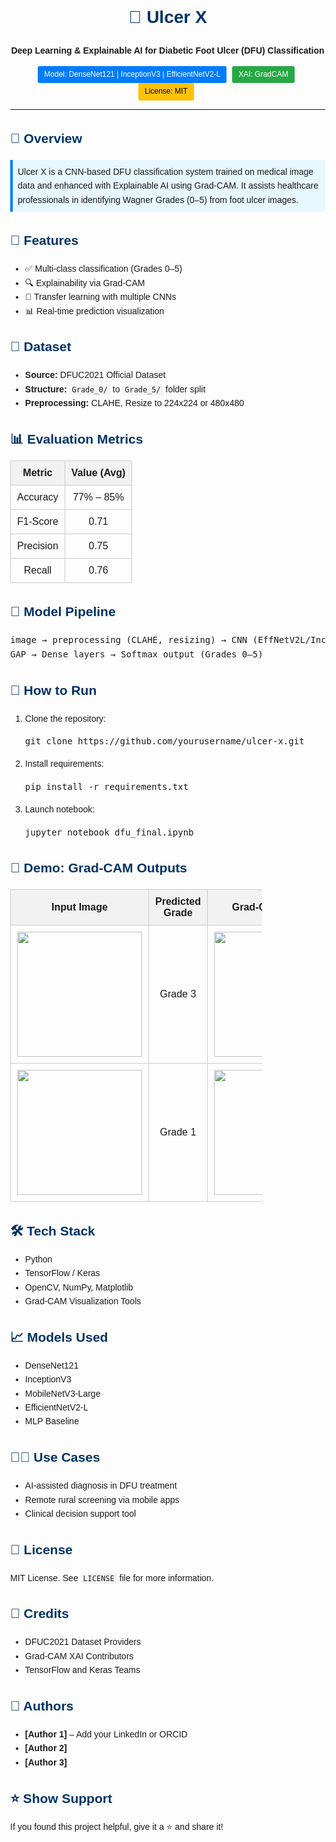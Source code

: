 <!DOCTYPE html>
<html>
<head>
  <title>Ulcer X - README</title>
  <style>
    body { font-family: Arial, sans-serif; margin: 40px; line-height: 1.6; }
    h1, h2, h3 { color: #003366; }
    code { background: #f4f4f4; padding: 2px 4px; border-radius: 4px; }
    table { border-collapse: collapse; width: 80%; }
    th, td { border: 1px solid #ccc; padding: 10px; text-align: center; }
    th { background-color: #f2f2f2; }
    .badge { display: inline-block; padding: 4px 10px; margin-right: 5px; border-radius: 3px; color: #fff; font-size: 12px; }
    .blue { background-color: #007bff; }
    .green { background-color: #28a745; }
    .yellow { background-color: #ffc107; color: #000; }
    .highlight { background: #e6f7ff; padding: 8px; border-left: 4px solid #007bff; margin-bottom: 20px; }
  </style>
</head>
<body>

<h1 align="center">🦶 Ulcer X</h1>
<p align="center"><strong>Deep Learning & Explainable AI for Diabetic Foot Ulcer (DFU) Classification</strong></p>

<p align="center">
  <span class="badge blue">Model: DenseNet121 | InceptionV3 | EfficientNetV2-L</span>
  <span class="badge green">XAI: GradCAM</span>
  <span class="badge yellow">License: MIT</span>
</p>

<hr>

<h2>🧠 Overview</h2>
<div class="highlight">
  Ulcer X is a CNN-based DFU classification system trained on medical image data and enhanced with Explainable AI using Grad-CAM. It assists healthcare professionals in identifying Wagner Grades (0–5) from foot ulcer images.
</div>

<h2>📌 Features</h2>
<ul>
  <li>✅ Multi-class classification (Grades 0–5)</li>
  <li>🔍 Explainability via Grad-CAM</li>
  <li>🔁 Transfer learning with multiple CNNs</li>
  <li>📊 Real-time prediction visualization</li>
</ul>

<h2>📂 Dataset</h2>
<ul>
  <li><strong>Source:</strong> DFUC2021 Official Dataset</li>
  <li><strong>Structure:</strong> <code>Grade_0/</code> to <code>Grade_5/</code> folder split</li>
  <li><strong>Preprocessing:</strong> CLAHE, Resize to 224x224 or 480x480</li>
</ul>

<h2>📊 Evaluation Metrics</h2>
<table>
  <tr>
    <th>Metric</th>
    <th>Value (Avg)</th>
  </tr>
  <tr>
    <td>Accuracy</td>
    <td>77% – 85%</td>
  </tr>
  <tr>
    <td>F1-Score</td>
    <td>0.71</td>
  </tr>
  <tr>
    <td>Precision</td>
    <td>0.75</td>
  </tr>
  <tr>
    <td>Recall</td>
    <td>0.76</td>
  </tr>
</table>

<h2>🧪 Model Pipeline</h2>
<pre>
image → preprocessing (CLAHE, resizing) → CNN (EffNetV2L/Inception) →
GAP → Dense layers → Softmax output (Grades 0–5)
</pre>

<h2>🚀 How to Run</h2>
<ol>
  <li>Clone the repository:
    <pre>git clone https://github.com/yourusername/ulcer-x.git</pre>
  </li>
  <li>Install requirements:
    <pre>pip install -r requirements.txt</pre>
  </li>
  <li>Launch notebook:
    <pre>jupyter notebook dfu_final.ipynb</pre>
  </li>
</ol>

<h2>📸 Demo: Grad-CAM Outputs</h2>
<table>
  <tr>
    <th>Input Image</th>
    <th>Predicted Grade</th>
    <th>Grad-CAM Overlay</th>
  </tr>
  <tr>
    <td><img src="assets/sample1.png" width="200"></td>
    <td>Grade 3</td>
    <td><img src="assets/cam1.png" width="200"></td>
  </tr>
  <tr>
    <td><img src="assets/sample2.png" width="200"></td>
    <td>Grade 1</td>
    <td><img src="assets/cam2.png" width="200"></td>
  </tr>
</table>

<h2>🛠️ Tech Stack</h2>
<ul>
  <li>Python</li>
  <li>TensorFlow / Keras</li>
  <li>OpenCV, NumPy, Matplotlib</li>
  <li>Grad-CAM Visualization Tools</li>
</ul>

<h2>📈 Models Used</h2>
<ul>
  <li>DenseNet121</li>
  <li>InceptionV3</li>
  <li>MobileNetV3-Large</li>
  <li>EfficientNetV2-L</li>
  <li>MLP Baseline</li>
</ul>

<h2>👨‍⚕️ Use Cases</h2>
<ul>
  <li>AI-assisted diagnosis in DFU treatment</li>
  <li>Remote rural screening via mobile apps</li>
  <li>Clinical decision support tool</li>
</ul>

<h2>📜 License</h2>
<p>MIT License. See <code>LICENSE</code> file for more information.</p>

<h2>🤝 Credits</h2>
<ul>
  <li>DFUC2021 Dataset Providers</li>
  <li>Grad-CAM XAI Contributors</li>
  <li>TensorFlow and Keras Teams</li>
</ul>

<h2>👥 Authors</h2>
<ul>
  <li><strong>[Author 1]</strong> – Add your LinkedIn or ORCID</li>
  <li><strong>[Author 2]</strong></li>
  <li><strong>[Author 3]</strong></li>
</ul>

<h2>⭐ Show Support</h2>
<p>If you found this project helpful, give it a ⭐ and share it!</p>

</body>
</html>
